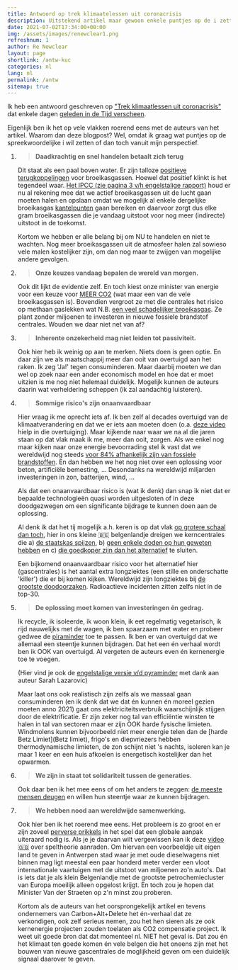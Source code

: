 ```yaml
---
title: Antwoord op trek klimaatelessen uit coronacrisis
description: Uitstekend artikel maar gewoon enkele puntjes op de i zetten
date: 2021-07-02T17:34:00+00:00
img: /assets/images/renewclear1.png
refreshnum: 1
author: Re Newclear
layout: page
shortlink: /antw-kuc
categories: nl
lang: nl
permalink: /antw
sitemap: true
---
```


Ik heb een antwoord geschreven op ["Trek klimaatlessen uit coronacrisis"](https://web.archive.org/web/20210630084210/https://www.tijd.be/opinie/algemeen/trek-klimaatlessen-uit-coronacrisis/10316819.html) dat enkele dagen [geleden in de Tijd verscheen](https://www.tijd.be/opinie/algemeen/trek-klimaatlessen-uit-coronacrisis/10316819.html).

Eigenlijk ben ik het op vele vlakken roerend eens met de auteurs van het artikel. Waarom dan deze blogpost? Wel, omdat ik graag wat puntjes op de spreekwoordelijke i wil zetten of dan toch vanuit mijn perspectief.

1. 
    > **Daadkrachtig en snel handelen betaalt zich terug**


    Dit staat als een paal boven water. Er zijn talloze [positieve terugkoppelingen](https://nl.wikipedia.org/wiki/Terugkoppeling) voor broeikasgassen. Hoewel dat positief klinkt is het tegendeel waar. [Het IPCC (zie pagina 3 v/h engelstalige rapport)](https://www.ipcc.ch/site/assets/uploads/2018/03/srccs_wholereport-1.pdf) houd er nu al rekening mee dat we actief broeikasgassen uit de lucht gaan moeten halen en opslaan omdat we mogelijk al enkele dergelijke broeikasgas [kantelpunten](https://nl.wikipedia.org/wiki/Kantelpunten_in_het_klimaat) gaan bereiken en daarvoor zorgt dus elke gram broeikasgassen die je vandaag uitstoot voor nog meer (indirecte) uitstoot in de toekomst.

    Kortom we hebben er alle belang bij om NU te handelen en niet te wachten. Nog meer broeikasgassen uit de atmosfeer halen zal sowieso vele malen kostelijker zijn, om dan nog maar te zwijgen van mogelijke andere gevolgen. 

2. 
    > **Onze keuzes vandaag bepalen de wereld van morgen.** 
 
    Ook dit lijkt de evidentie zelf. En toch kiest onze minister van energie voor een keuze voor [MEER CO2](https://twitter.com/renewclear1/status/1371115530602618881) (wat maar een van de vele broeikasgassen is). Bovendien vergroot ze met die centrales het risico op methaan gaslekken wat N.B. [een veel schadelijker broeikasgas](https://nl.wikipedia.org/wiki/Methaan#Schadelijkheid). Ze plant zonder miljoenen te investeren in nieuwe fossiele brandstof centrales. Wouden we daar niet net van af?


3. 
    > **Inherente onzekerheid mag niet leiden tot passiviteit.** 

    Ook hier heb ik weinig op aan te merken. Niets doen is geen optie. En daar zijn we als maatschappij meer dan ooit van overtuigd aan het raken. Ik zeg 'Ja!' tegen consuminderen. Maar daarbij moeten we dan wel op zoek naar een ander economisch model en hoe dat er moet uitzien is me nog niet helemaal duidelijk. Mogelijk kunnen de auteurs daarin wat verheldering scheppen (ik zal aandachtig luisteren).


4. 
    > **Sommige risico's zijn onaanvaardbaar**


    Hier vraag ik me oprecht iets af. Ik ben zelf al decades overtuigd van de klimaatverandering en dat we er iets aan moeten doen (o.a. [deze video](https://www.youtube.com/watch?v=I7i-K3nw5mo) hielp in die overtuiging). Maar kijkende naar waar we na al die jaren staan op dat vlak maak ik me, meer dan ooit, zorgen. Als we enkel nog maar kijken naar onze energie bevoorrading stel ik vast dat we wereldwijd nog steeds [voor 84% afhankelijk zijn van fossiele brandstoffen](https://ourworldindata.org/fossil-fuels#what-share-of-primary-energy-comes-from-fossil-fuels). En dan hebben we het nog niet over een oplossing voor beton, artificiële bemesting, ...  Desondanks na wereldwijd miljarden investeringen in zon, batterijen, wind, ...


    Als dat een onaanvaardbaar risico is (wat ik denk) dan snap ik niet dat er bepaalde technologieën quasi worden uitgesloten of in deze doodgezwegen om een significante bijdrage te kunnen doen aan de oplossing.


    Al denk ik dat het tij mogelijk a.h. keren is op dat vlak [op grotere schaal dan toch](https://twitter.com/Horizon238/status/1385170636402831364), hier in ons kleine 🇧🇪 belgenlandje dreigen we kerncentrales die a) [de staatskas spijzen](https://nl.wikipedia.org/wiki/Nucleaire_rente#Belgi%C3%AB), b) [geen enkele doden op hun geweten hebben](https://www.laka.org/docu/ines/location/europe/belgium?orderby=ines_rating&sort=DESC) en c) [die goedkoper zijn dan het alternatief](https://www.demorgen.be/nieuws/studie-kerncentrales-openhouden-bespaart-100-miljoen-per-jaar~b2766c27/) te sluiten.


    Een bijkomend onaanvaardbaar risico voor het alternatief hier (gascentrales) is het aantal extra longziektes (een stille en onderschatte 'killer') die er bij komen kijken. Wereldwijd zijn longziektes bij [de grootste doodoorzaken](https://ourworldindata.org/grapher/annual-number-of-deaths-by-cause). Radioactieve incidenten zitten zelfs niet in de top-30.

5. 
    > **De oplossing moet komen van investeringen én gedrag.**
 
    Ik recycle, ik isoleerde, ik woon klein, ik eet regelmatig vegetarisch, ik rijd nauwelijks met de wagen, ik ben spaarzaam met water en probeer gedwee de [piraminder](https://twitter.com/renewclear1/status/1290237033752014848) toe te passen. Ik ben er van overtuigd dat we allemaal een steentje kunnen bijdragen. Dat het een én verhaal wordt ben ik OOK van overtuigd. Al vergeten de auteurs even én kernenergie toe te voegen. 

    (Hier vind je ook de [engelstalige versie v/d pyraminder](https://twitter.com/renewclear1/status/1409980081322303488) met dank aan auteur Sarah Lazarovic)

    Maar laat ons ook realistisch zijn zelfs als we massaal gaan consuminderen (en ik denk dat we dat én kunnen én moreel gezien moeten anno 2021) gaat ons elektriciteitsverbruik waarschijnlijk stijgen door de elektrificatie. Er zijn zeker nog tal van efficiëntie winsten te halen in tal van sectoren maar er zijn OOK harde fysische limieten. Windmolens kunnen bijvoorbeeld niet meer energie telen dan de [harde Betz Limiet](Betz limiet), frigo's en diepvriezers hebben thermodynamische limieten, de zon schijnt niet 's nachts, isoleren kan je maar 1 keer en een huis afkoelen is energetisch kostelijker dan het opwarmen.

6. 
    > **We zijn in staat tot solidariteit tussen de generaties.** 

    Ook daar ben ik het mee eens of om het anders te zeggen: [de meeste mensen deugen](https://decorrespondent.nl/demeestemensendeugen) en willen hun steentje waar ze kunnen bijdragen. 

7. 
    >**We hebben nood aan wereldwijde samenwerking.**  

    Ook hier ben ik het roerend mee eens. Het probleem is zo groot en er zijn zoveel [perverse prikkels](https://nl.wikipedia.org/wiki/Perverse_prikkel) in het spel dat een globale aanpak uiteraard nodig is. Als je je daarvan wilt vergewissen kan ik deze [video 🇬🇧](https://www.youtube.com/watch?v=K9FQ1WsJrqE) over speltheorie aanraden. Om hiervan een voorbeeldje uit eigen land te geven in Antwerpen stad waar je met oude dieselwagens niet binnen mag ligt meestal een paar honderd meter verder een vloot internationale vaartuigen met de uitstoot van miljoenen zo'n auto's. Dat is iets dat je als klein Belgenlandje met de grootste petrochemiecluster van Europa moeilijk alleen opgelost krijgt. En toch zou je hopen dat Minister Van der Straeten op z'n minst zou proberen.


    Kortom als de auteurs van het oorsprongekelijk artikel en tevens ondernemers van Carbon+Alt+Delete het én-verhaal dat ze verkondigen, ook zelf serieus nemen, zou het hen sieren als ze ook kernenergie projecten zouden toelaten als CO2 compensatie project. Ik weet uit goede bron dat dat momenteel nl. NIET het geval is. Dat zou én het klimaat ten goede komen én vele belgen die het oneens zijn met het bouwen van nieuwe gascentrales de moglijkheid geven om een duidelijk signaal daarover te geven. 
